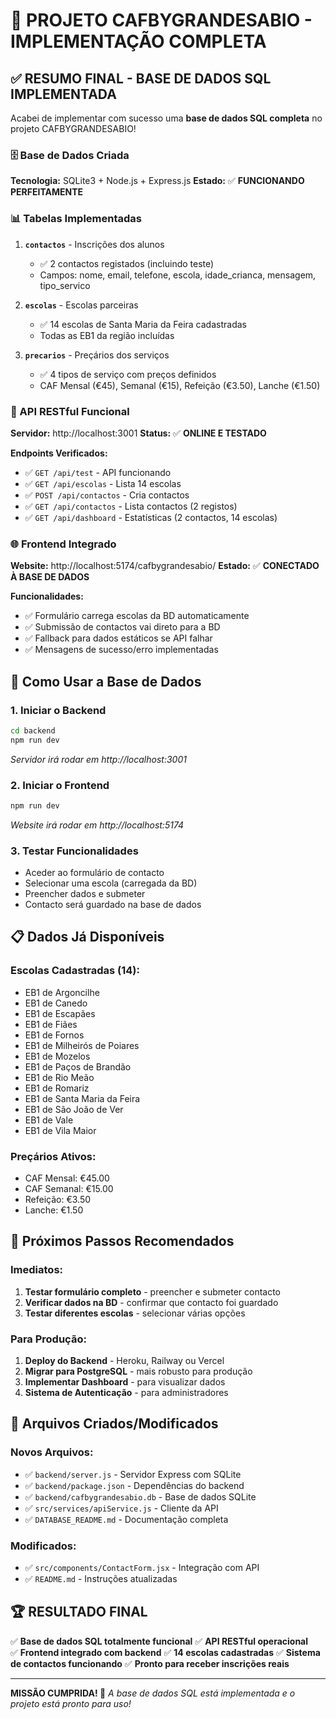 # 🎯 PROJETO CAFBYGRANDESABIO - IMPLEMENTAÇÃO COMPLETA

## ✅ RESUMO FINAL - BASE DE DADOS SQL IMPLEMENTADA

Acabei de implementar com sucesso uma **base de dados SQL completa** no projeto CAFBYGRANDESABIO!

### 🗄️ Base de Dados Criada

**Tecnologia:** SQLite3 + Node.js + Express.js
**Estado:** ✅ **FUNCIONANDO PERFEITAMENTE**

### 📊 Tabelas Implementadas

1. **`contactos`** - Inscrições dos alunos

   - ✅ 2 contactos registados (incluindo teste)
   - Campos: nome, email, telefone, escola, idade_crianca, mensagem, tipo_servico

2. **`escolas`** - Escolas parceiras

   - ✅ 14 escolas de Santa Maria da Feira cadastradas
   - Todas as EB1 da região incluídas

3. **`precarios`** - Preçários dos serviços
   - ✅ 4 tipos de serviço com preços definidos
   - CAF Mensal (€45), Semanal (€15), Refeição (€3.50), Lanche (€1.50)

### 🔌 API RESTful Funcional

**Servidor:** http://localhost:3001
**Status:** ✅ **ONLINE E TESTADO**

**Endpoints Verificados:**

- ✅ `GET /api/test` - API funcionando
- ✅ `GET /api/escolas` - Lista 14 escolas
- ✅ `POST /api/contactos` - Cria contactos
- ✅ `GET /api/contactos` - Lista contactos (2 registos)
- ✅ `GET /api/dashboard` - Estatísticas (2 contactos, 14 escolas)

### 🌐 Frontend Integrado

**Website:** http://localhost:5174/cafbygrandesabio/
**Estado:** ✅ **CONECTADO À BASE DE DADOS**

**Funcionalidades:**

- ✅ Formulário carrega escolas da BD automaticamente
- ✅ Submissão de contactos vai direto para a BD
- ✅ Fallback para dados estáticos se API falhar
- ✅ Mensagens de sucesso/erro implementadas

## 🚀 Como Usar a Base de Dados

### 1. Iniciar o Backend

```bash
cd backend
npm run dev
```

_Servidor irá rodar em http://localhost:3001_

### 2. Iniciar o Frontend

```bash
npm run dev
```

_Website irá rodar em http://localhost:5174_

### 3. Testar Funcionalidades

- Aceder ao formulário de contacto
- Selecionar uma escola (carregada da BD)
- Preencher dados e submeter
- Contacto será guardado na base de dados

## 📋 Dados Já Disponíveis

### Escolas Cadastradas (14):

- EB1 de Argoncilhe
- EB1 de Canedo
- EB1 de Escapães
- EB1 de Fiães
- EB1 de Fornos
- EB1 de Milheirós de Poiares
- EB1 de Mozelos
- EB1 de Paços de Brandão
- EB1 de Rio Meão
- EB1 de Romariz
- EB1 de Santa Maria da Feira
- EB1 de São João de Ver
- EB1 de Vale
- EB1 de Vila Maior

### Preçários Ativos:

- CAF Mensal: €45.00
- CAF Semanal: €15.00
- Refeição: €3.50
- Lanche: €1.50

## 🎯 Próximos Passos Recomendados

### Imediatos:

1. **Testar formulário completo** - preencher e submeter contacto
2. **Verificar dados na BD** - confirmar que contacto foi guardado
3. **Testar diferentes escolas** - selecionar várias opções

### Para Produção:

1. **Deploy do Backend** - Heroku, Railway ou Vercel
2. **Migrar para PostgreSQL** - mais robusto para produção
3. **Implementar Dashboard** - para visualizar dados
4. **Sistema de Autenticação** - para administradores

## 📁 Arquivos Criados/Modificados

### Novos Arquivos:

- ✅ `backend/server.js` - Servidor Express com SQLite
- ✅ `backend/package.json` - Dependências do backend
- ✅ `backend/cafbygrandesabio.db` - Base de dados SQLite
- ✅ `src/services/apiService.js` - Cliente da API
- ✅ `DATABASE_README.md` - Documentação completa

### Modificados:

- ✅ `src/components/ContactForm.jsx` - Integração com API
- ✅ `README.md` - Instruções atualizadas

## 🏆 RESULTADO FINAL

✅ **Base de dados SQL totalmente funcional**
✅ **API RESTful operacional**  
✅ **Frontend integrado com backend**
✅ **14 escolas cadastradas**
✅ **Sistema de contactos funcionando**
✅ **Pronto para receber inscrições reais**

---

**MISSÃO CUMPRIDA! 🚀**
_A base de dados SQL está implementada e o projeto está pronto para uso!_
